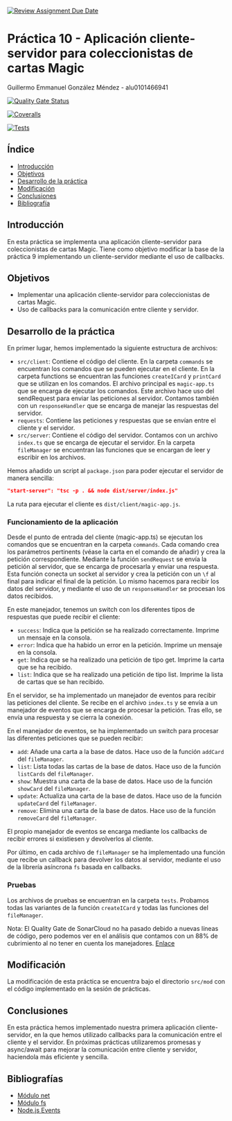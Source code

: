 [![Review Assignment Due Date](https://classroom.github.com/assets/deadline-readme-button-24ddc0f5d75046c5622901739e7c5dd533143b0c8e959d652212380cedb1ea36.svg)](https://classroom.github.com/a/7bX30zK4)

# Práctica 10 - Aplicación cliente-servidor para coleccionistas de cartas Magic

Guillermo Emmanuel González Méndez - alu0101466941

[![Quality Gate Status](https://sonarcloud.io/api/project_badges/measure?project=ULL-ESIT-INF-DSI-2324_ull-esit-inf-dsi-23-24-prct10-fs-proc-sockets-magic-app-GARTOLO&metric=alert_status)](https://sonarcloud.io/summary/new_code?id=ULL-ESIT-INF-DSI-2324_ull-esit-inf-dsi-23-24-prct10-fs-proc-sockets-magic-app-GARTOLO)

[![Coveralls](https://github.com/ULL-ESIT-INF-DSI-2324/ull-esit-inf-dsi-23-24-prct10-fs-proc-sockets-magic-app-GARTOLO/actions/workflows/coveralls.yml/badge.svg)](https://github.com/ULL-ESIT-INF-DSI-2324/ull-esit-inf-dsi-23-24-prct10-fs-proc-sockets-magic-app-GARTOLO/actions/workflows/coveralls.yml)

[![Tests](https://github.com/ULL-ESIT-INF-DSI-2324/ull-esit-inf-dsi-23-24-prct10-fs-proc-sockets-magic-app-GARTOLO/actions/workflows/node.js.yml/badge.svg)](https://github.com/ULL-ESIT-INF-DSI-2324/ull-esit-inf-dsi-23-24-prct10-fs-proc-sockets-magic-app-GARTOLO/actions/workflows/node.js.yml)

## Índice

- [Introducción](#introducción)
- [Objetivos](#objetivos)
- [Desarrollo de la práctica](#desarrollo-de-la-práctica)
- [Modificación](#modificación)
- [Conclusiones](#conclusiones)
- [Bibliografía](#bibliografía)

## Introducción

En esta práctica se implementa una aplicación cliente-servidor para coleccionistas de cartas Magic.
Tiene como objetivo modificar la base de la práctica 9 implementando un cliente-servidor mediante el uso de callbacks.

## Objetivos

- Implementar una aplicación cliente-servidor para coleccionistas de cartas Magic.
- Uso de callbacks para la comunicación entre cliente y servidor.

## Desarrollo de la práctica

En primer lugar, hemos implementado la siguiente estructura de archivos:

- `src/client`: Contiene el código del cliente. En la carpeta `commands` se encuentran los comandos que se pueden ejecutar en el cliente.
  En la carpeta functions se encuentran las funciones `createICard` y `printCard` que se utilizan en los comandos.
  El archivo principal es `magic-app.ts` que se encarga de ejecutar los comandos.
  Este archivo hace uso del sendRequest para enviar las peticiones al servidor. Contamos también con un `responseHandler` que se encarga de manejar las respuestas del servidor.
- `requests`: Contiene las peticiones y respuestas que se envían entre el cliente y el servidor.
- `src/server`: Contiene el código del servidor. Contamos con un archivo `index.ts` que se encarga de ejecutar el servidor.
  En la carpeta `fileManager` se encuentran las funciones que se encargan de leer y escribir en los archivos.

Hemos añadido un script al `package.json` para poder ejecutar el servidor de manera sencilla:

```json
"start-server": "tsc -p . && node dist/server/index.js"
```

La ruta para ejecutar el cliente es `dist/client/magic-app.js`.

### Funcionamiento de la aplicación

Desde el punto de entrada del cliente (magic-app.ts) se ejecutan los comandos que se encuentran en la carpeta `commands`.
Cada comando crea los parámetros pertinents (véase la carta en el comando de añadir) y crea la petición correspondiente.
Mediante la función `sendRequest` se envía la petición al servidor, que se encarga de procesarla y enviar una respuesta.
Esta función conecta un socket al servidor y crea la petición con un `\f` al final para indicar el final de la petición.
Lo mismo hacemos para recibir los datos del servidor, y mediante el uso de un `responseHandler` se procesan los datos recibidos.

En este manejador, tenemos un switch con los diferentes tipos de respuestas que puede recibir el cliente:

- `success`: Indica que la petición se ha realizado correctamente. Imprime un mensaje en la consola.
- `error`: Indica que ha habido un error en la petición. Imprime un mensaje en la consola.
- `get`: Indica que se ha realizado una petición de tipo get. Imprime la carta que se ha recibido.
- `list`: Indica que se ha realizado una petición de tipo list. Imprime la lista de cartas que se han recibido.

En el servidor, se ha implementado un manejador de eventos para recibir las peticiones del cliente.
Se recibe en el archivo `index.ts` y se envía a un manejador de eventos que se encarga de procesar la petición.
Tras ello, se envía una respuesta y se cierra la conexión.

En el manejador de eventos, se ha implementado un switch para procesar las diferentes peticiones que se pueden recibir:

- `add`: Añade una carta a la base de datos. Hace uso de la función `addCard` del `fileManager`.
- `list`: Lista todas las cartas de la base de datos. Hace uso de la función `listCards` del `fileManager`.
- `show`: Muestra una carta de la base de datos. Hace uso de la función `showCard` del `fileManager`.
- `update`: Actualiza una carta de la base de datos. Hace uso de la función `updateCard` del `fileManager`.
- `remove`: Elimina una carta de la base de datos. Hace uso de la función `removeCard` del `fileManager`.

El propio manejador de eventos se encarga mediante los callbacks de recibir errores si existiesen y devolverlos al cliente.

Por último, en cada archivo de `fileManager` se ha implementado una función que recibe un callback para devolver los datos al servidor, mediante el uso de la librería asíncrona `fs` basada en callbacks.

### Pruebas

Los archivos de pruebas se encuentran en la carpeta `tests`. Probamos todas las variantes de la función `createICard` y todas las funciones del `fileManager`.

Nota: El Quality Gate de SonarCloud no ha pasado debido a nuevas líneas de código, pero podemos ver en el análisis que contamos con un 88% de cubrimiento al no tener en cuenta los manejadores.
[Enlace](https://sonarcloud.io/component_measures?metric=coverage&view=list&id=ULL-ESIT-INF-DSI-2324_ull-esit-inf-dsi-23-24-prct10-fs-proc-sockets-magic-app-GARTOLO)

## Modificación

La modificación de esta práctica se encuentra bajo el directorio `src/mod` con el código implementado en la sesión de prácticas.

## Conclusiones

En esta práctica hemos implementado nuestra primera aplicación cliente-servidor, en la que hemos utilizado callbacks para la comunicación entre el cliente y el servidor.
En próximas prácticas utilizaremos promesas y async/await para mejorar la comunicación entre cliente y servidor, haciendola más eficiente y sencilla.

## Bibliografías

- [Módulo net](https://nodejs.org/api/net.html)
- [Módulo fs](https://nodejs.org/api/fs.html)
- [Node.js Events](https://nodejs.org/docs/latest/api/events.html)
